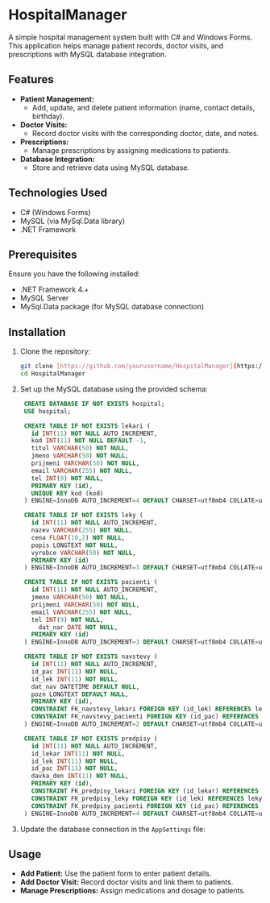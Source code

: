 # HospitalManager

A simple hospital management system built with C# and Windows Forms. This application helps manage patient records, doctor visits, and prescriptions with MySQL database integration.

## Features

- **Patient Management:**
  - Add, update, and delete patient information (name, contact details, birthday).
- **Doctor Visits:**
  - Record doctor visits with the corresponding doctor, date, and notes.
- **Prescriptions:**
  - Manage prescriptions by assigning medications to patients.
- **Database Integration:**
  - Store and retrieve data using MySQL database.

## Technologies Used

- C# (Windows Forms)
- MySQL (via MySql.Data library)
- .NET Framework

## Prerequisites

Ensure you have the following installed:

- .NET Framework 4.+
- MySQL Server
- MySql.Data package (for MySQL database connection)

## Installation

1. Clone the repository:

   ```bash
   git clone [https://github.com/yourusername/HospitalManager](https://github.com/JackReaperCZ/HospitalManager.git)
   cd HospitalManager
   ```

2. Set up the MySQL database using the provided schema:

   ```sql
    CREATE DATABASE IF NOT EXISTS hospital;
    USE hospital;

    CREATE TABLE IF NOT EXISTS lekari (
      id INT(11) NOT NULL AUTO_INCREMENT,
      kod INT(11) NOT NULL DEFAULT -1,
      titul VARCHAR(50) NOT NULL,
      jmeno VARCHAR(50) NOT NULL,
      prijmeni VARCHAR(50) NOT NULL,
      email VARCHAR(255) NOT NULL,
      tel INT(9) NOT NULL,
      PRIMARY KEY (id),
      UNIQUE KEY kod (kod)
    ) ENGINE=InnoDB AUTO_INCREMENT=4 DEFAULT CHARSET=utf8mb4 COLLATE=utf8mb4_general_ci;

    CREATE TABLE IF NOT EXISTS leky (
      id INT(11) NOT NULL AUTO_INCREMENT,
      nazev VARCHAR(255) NOT NULL,
      cena FLOAT(10,2) NOT NULL,
      popis LONGTEXT NOT NULL,
      vyrobce VARCHAR(50) NOT NULL,
      PRIMARY KEY (id)
    ) ENGINE=InnoDB AUTO_INCREMENT=3 DEFAULT CHARSET=utf8mb4 COLLATE=utf8mb4_general_ci;

    CREATE TABLE IF NOT EXISTS pacienti (
      id INT(11) NOT NULL AUTO_INCREMENT,
      jmeno VARCHAR(50) NOT NULL,
      prijmeni VARCHAR(50) NOT NULL,
      email VARCHAR(255) NOT NULL,
      tel INT(9) NOT NULL,
	    dat_nar DATE NOT NULL,
      PRIMARY KEY (id)
    ) ENGINE=InnoDB AUTO_INCREMENT=3 DEFAULT CHARSET=utf8mb4 COLLATE=utf8mb4_general_ci;

    CREATE TABLE IF NOT EXISTS navstevy (
      id INT(11) NOT NULL AUTO_INCREMENT,
      id_pac INT(11) NOT NULL,
      id_lek INT(11) NOT NULL,
      dat_nav DATETIME DEFAULT NULL,
      pozn LONGTEXT DEFAULT NULL,
      PRIMARY KEY (id),
      CONSTRAINT FK_navstevy_lekari FOREIGN KEY (id_lek) REFERENCES lekari (id) ON DELETE CASCADE ON UPDATE NO ACTION,
      CONSTRAINT FK_navstevy_pacienti FOREIGN KEY (id_pac) REFERENCES pacienti (id) ON DELETE CASCADE ON UPDATE NO ACTION
    ) ENGINE=InnoDB AUTO_INCREMENT=2 DEFAULT CHARSET=utf8mb4 COLLATE=utf8mb4_general_ci;

    CREATE TABLE IF NOT EXISTS predpisy (
      id INT(11) NOT NULL AUTO_INCREMENT,
      id_lekar INT(11) NOT NULL,
      id_lek INT(11) NOT NULL,
      id_pac INT(11) NOT NULL,
      davka_den INT(11) NOT NULL,
      PRIMARY KEY (id),
      CONSTRAINT FK_predpisy_lekari FOREIGN KEY (id_lekar) REFERENCES lekari (id) ON DELETE CASCADE ON UPDATE NO ACTION,
      CONSTRAINT FK_predpisy_leky FOREIGN KEY (id_lek) REFERENCES leky (id) ON DELETE CASCADE ON UPDATE NO ACTION,
      CONSTRAINT FK_predpisy_pacienti FOREIGN KEY (id_pac) REFERENCES pacienti (id) ON DELETE CASCADE ON UPDATE NO ACTION
    ) ENGINE=InnoDB AUTO_INCREMENT=4 DEFAULT CHARSET=utf8mb4 COLLATE=utf8mb4_general_ci;
   ```

3. Update the database connection in the `AppSettings` file:

## Usage

- **Add Patient:** Use the patient form to enter patient details.
- **Add Doctor Visit:** Record doctor visits and link them to patients.
- **Manage Prescriptions:** Assign medications and dosage to patients.

